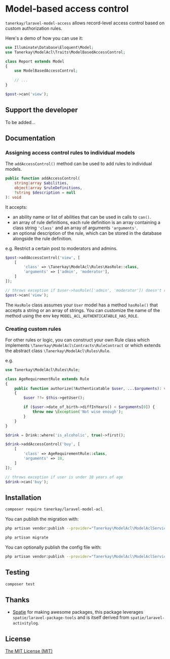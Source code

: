 # Model-based access control

`tanerkay/laravel-model-access` allows record-level access control based on custom authorization rules.

Here's a demo of how you can use it:

```php
use Illuminate\Database\Eloquent\Model;
use Tanerkay\ModelAcl\Traits\ModelBasedAccessControl;

class Report extends Model
{
    use ModelBasedAccessControl;
    
    // ...
}

$post->can('view');
```

## Support the developer

To be added...

## Documentation

### Assigning access control rules to individual models

The `addAccessControl()` method can be used to add rules to individual models.

```php
public function addAccessControl(
    string|array $abilities, 
    object|array $ruleDefinitions, 
    ?string $description = null
): void
```

It accepts:
- an ability name or list of abilities that can be used in calls to `can()`.
- an array of rule definitions, each rule definition is an array containing a class string `'class'` and an array of arguments `'arguments'`.
- an optional description of the rule, which can be stored in the database alongside the rule definition.

e.g. Restrict a certain post to moderators and admins.

```php
$post->addAccessControl('view', [
    [
        'class' => \Tanerkay\ModelAcl\Rules\HasRole::class,
        'arguments' => ['admin', 'moderator'],
    ]
]);

// throws exception if $user->hasRole(['admin', 'moderator']) doesn't return true
$post->can('view');
```

The `HasRole` class assumes your `User` model has a method `hasRole()` that accepts a string or an array of strings. You can customize the name of the method using the env key `MODEL_ACL_AUTHENTICATABLE_HAS_ROLE`.

### Creating custom rules

For other rules or logic, you can construct your own Rule class which implements `\Tanerkay\ModelAcl\Contracts\RuleContract` or which extends the abstract class `\Tanerkay\ModelAcl\Rules\Rule`.

e.g.

```php
use Tanerkay\ModelAcl\Rules\Rule;

class AgeRequirementRule extends Rule
{
    public function authorize(?Authenticatable $user, ...$arguments): void
    {
        $user ??= $this->getUser();

        if ($user->date_of_birth->diffInYears() < $arguments[0]) {
            throw new \Exception('Not wise enough');
        }
    }
}
```

```php
$drink = Drink::where('is_alcoholic', true)->first();

$drink->addAccessControl('buy', [
    [
        'class' => AgeRequirementRule::class,
        'arguments' => 18,
    ]
]);

// throws exception if user is under 18 years of age
$drink->can('buy');
```

## Installation

``` bash
composer require tanerkay/laravel-model-acl
```

You can publish the migration with:
```bash
php artisan vendor:publish --provider="Tanerkay\ModelAcl\ModelAclServiceProvider" --tag="model-acl-migrations"
```

```bash
php artisan migrate
```

You can optionally publish the config file with:
```bash
php artisan vendor:publish --provider="Tanerkay\ModelAcl\ModelAclServiceProvider" --tag="model-acl-config"
```

## Testing

``` bash
composer test
```

## Thanks

- [Spatie](https://spatie.be) for making awesome packages, this package leverages `spatie/laravel-package-tools` and is itself derived from `spatie/laravel-activitylog`.

## License

[The MIT License (MIT)](https://mit-license.org/)
